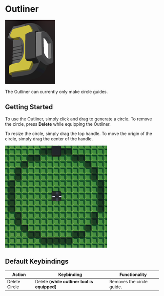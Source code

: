 # Outliner

![Outline](../images/Tools/Outliner.png)

The Outliner can currently only make circle guides.

## Getting Started

To use the Outliner, simply click and drag to generate a circle. To remove the circle, press **Delete** while equipping the Outliner.

To resize the circle, simply drag the top handle. To move the origin of the circle, simply drag the center of the handle.

![Outliner Circle](../images/Tools/outlinercircle.png)

## Default Keybindings

|Action|Keybinding|Functionality|
|---|---|---|
|Delete Circle|Delete **(while outliner tool is equipped)**|Removes the circle guide.|